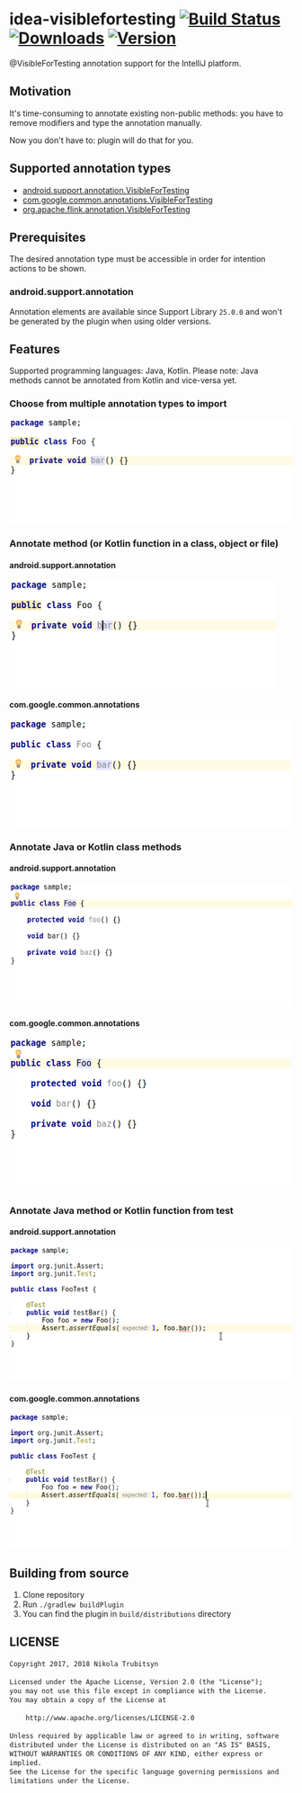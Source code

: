 # idea-visiblefortesting [![Build Status](https://travis-ci.org/trubitsyn/idea-visiblefortesting.svg?branch=master)](https://travis-ci.org/trubitsyn/idea-visiblefortesting) [![Downloads](https://img.shields.io/jetbrains/plugin/d/9952-visiblefortesting.svg)](https://plugins.jetbrains.com/plugin/9952-visiblefortesting) [![Version](https://img.shields.io/jetbrains/plugin/v/9952-visiblefortesting.svg)](https://plugins.jetbrains.com/plugin/9952-visiblefortesting)

@VisibleForTesting annotation support for the IntelliJ platform.

## Motivation

It's time-consuming to annotate existing non-public methods: you have to remove modifiers and type the annotation manually.

Now you don't have to: plugin will do that for you.

## Supported annotation types

* [android.support.annotation.VisibleForTesting](https://developer.android.com/reference/android/support/annotation/VisibleForTesting.html)
* [com.google.common.annotations.VisibleForTesting](https://google.github.io/guava/releases/19.0/api/docs/com/google/common/annotations/VisibleForTesting.html)
* [org.apache.flink.annotation.VisibleForTesting](https://ci.apache.org/projects/flink/flink-docs-master/api/java/org/apache/flink/annotation/VisibleForTesting.html)

## Prerequisites

The desired annotation type must be accessible in order for intention actions to be shown.

### android.support.annotation

Annotation elements are available since Support Library `25.0.0` and won't be generated by the plugin when using older versions.

## Features

Supported programming languages: Java, Kotlin. Please note: Java methods cannot be annotated from Kotlin and vice-versa yet.

### Choose from multiple annotation types to import

![Choose annotation type](img/choose-annotation-type.gif)

### Annotate method (or Kotlin function in a class, object or file)

#### android.support.annotation

![Annotate method](img/android/annotate-method.gif)

#### com.google.common.annotations

![Annotate method](img/guava/annotate-method.gif)

### Annotate Java or Kotlin class methods

#### android.support.annotation

![Annotate class methods](img/android/annotate-class-methods.gif)

#### com.google.common.annotations

![Annotate class methods](img/guava/annotate-class-methods.gif)

### Annotate Java method or Kotlin function from test

#### android.support.annotation

![Annotate method from test](img/android/annotate-method-from-test.gif)

#### com.google.common.annotations

![Annotate method from test](img/guava/annotate-method-from-test.gif)

## Building from source

1. Clone repository
2. Run `./gradlew buildPlugin`
3. You can find the plugin in `build/distributions` directory

## LICENSE

```
Copyright 2017, 2018 Nikola Trubitsyn

Licensed under the Apache License, Version 2.0 (the "License");
you may not use this file except in compliance with the License.
You may obtain a copy of the License at

    http://www.apache.org/licenses/LICENSE-2.0

Unless required by applicable law or agreed to in writing, software
distributed under the License is distributed on an "AS IS" BASIS,
WITHOUT WARRANTIES OR CONDITIONS OF ANY KIND, either express or implied.
See the License for the specific language governing permissions and
limitations under the License.
```

